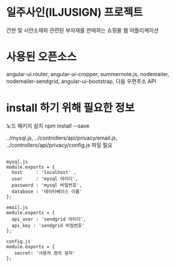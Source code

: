 # 일주사인(ILJUSIGN) 프로젝트
간판 및 시안소재와 관련된 부자재를 판매하는 쇼핑몰 웹 어플리케이션

# 사용된 오픈소스
angular-ui.router, angular-ui-cropper, summernote.js, nodemailer, nodemailer-sendgrid, angular-ui-bootstrap, 다음 우편주소 API

# install 하기 위해 필요한 정보
노드 패키지 설치 npm install --save

../mysql.js, ../controllers/api/privacy/email.js, ../controllers/api/privacy/config.js 파일 필요

<pre><code>
mysql.js
module.exports = {
  host     : 'localhost' ,
  user     : 'mysql 아이디',
  password : 'mysql 비밀번호',
  database : '데이터베이스 이름'
};

email.js
module.exports = {
  api_user : 'sendgrid 아이디',
  api_key : 'sendgrid 비밀번호'
};

config.js
module.exports = {
   secret: '사용자 정의 문자'
};
</code></pre>

